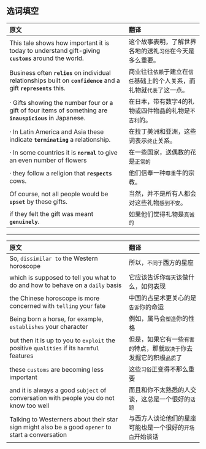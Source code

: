 ## 选词填空

| 原文 | 翻译  |
| :--- | :--- |
|This tale shows how important it is today to understand gift-giving **```customs```** around the world.|这个故事表明，了解世界各地的送礼```习俗```在今天是多么重要。|
|Business often **```relies```** on individual relationships built on **```confidence```** and a gift **```represents```** this. |商业往往```依赖```于建立在```信任```基础上的个人关系，而礼物就```代表```了这一点。|
|  · Gifts showing  the number four or  a gift of four items of something are **```inauspicious```** in Japanese.|在日本，带有数字4的礼物或四件物品的礼物是```不吉利```的。|
|  · In Latin America and Asia  these indicate **```terminating```** a relationship.|在拉丁美洲和亚洲，这些词表示```终止```关系。| 
|  · In some countries it is **```normal```** to give an even number of flowers|在一些国家，送偶数的花是```正常的```|
|  · they follow a  religion that **```respects```** cows.|他们信奉一种```尊重```牛的宗教。|
|Of course, not all people would be **```upset```** by these gifts.|当然，并不是所有人都会对这些礼物```感到不安```。|
|if they felt the gift was meant **```genuinely```**.|如果他们觉得礼物是```真诚的```|

<hr>

| 原文 | 翻译  |
| :--- | :--- |
|So, ```dissimilar to``` the Western horoscope |所以，```不同于```西方的星座|
|which is supposed to tell you what to do and how to behave on a ```daily``` basis|它应该告诉你```每天```该做什么，如何表现|
|the Chinese horoscope is more concerned with ```telling``` your fate|中国的占星术更关心的是```告诉```你的命运|
|Being born a horse, for example, ```establishes``` your character|例如，属马会```塑造```你的性格|
|but then it is up to you to ```exploit``` the positive ```qualities``` if its ```harmful``` features|但是，如果它有一些```有害的```特点，那就```取决于```你去发掘它的积极```品质```了|
|these ```customs``` are becoming less important|这些```习俗```正变得不那么重要|
|and it is always a good ```subject``` of conversation with people you do not know too well|而且和你不太熟悉的人交谈，这总是一个很好的```话题```|
|Talking to Westerners about their star sign might also be  a good ```opener``` to start a conversation|与西方人谈论他们的星座可能也是一个很好的```开场白```开始谈话|